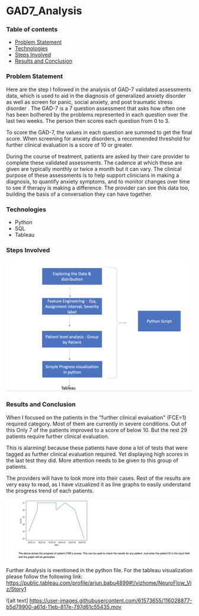 # GAD7_Analysis

### Table of contents
* [Problem Statement](#problem-statement)
* [Technologies](#technologies)
* [Steps Involved](#steps-involved)
* [Results and Conclusion](#results-and-conclusion)


### Problem Statement
Here are the step I followed in the analysis of GAD-7 validated assessments data, which is
used to aid in the diagnosis of generalized anxiety disorder as well as screen for panic, social
anxiety, and post traumatic stress disorder .
The GAD-7 is a 7 question assessment that asks how often one has been bothered by the
problems represented in each question over the last two weeks. The person then scores each
question from 0 to 3.

To score the GAD-7, the values in each question are summed to get the final score.
When screening for anxiety disorders, a recommended threshold for further clinical evaluation is
a score of 10 or greater.

During the course of treatment, patients are asked by their care provider to complete these
validated assessments. The cadence at which these are given are typically monthly or twice a
month but it can vary.
The clinical purpose of these assessments is to help support clinicians in making a diagnosis, to
quantify anxiety symptoms, and to monitor changes over time to see if therapy is making a
difference. The provider can see this data too, building the basis of a conversation they can
have together.


### Technologies
* Python 
* SQL
* Tableau


### Steps Involved 
![alt text](/images/steps.png)


### Results and Conclusion 

When I focused on the patients in the "further clinical evaluation" (FCE=1) required category.
Most of them are currently in severe conditions. Out of this Only 7 of the patients improved to a score of below 10.
But the rest 29 patients require further clinical evaluation.  

This is alarming! because these patients have done a lot of tests that were tagged as further clinical evaluation required. 
Yet displaying high scores in the last test they did. More attention needs to be given to this group of patients.

The providers will have to look more into their cases.
Rest of the results are very easy to read, as I have vizualized it as line graphs to easily understand the progress trend of each patients.

![alt text](/images/result.png)

Further Analysis is mentioned in the python file. For the tableau visualization please follow the following link:
https://public.tableau.com/profile/arjun.babu4899#!/vizhome/NeuroFlow_Viz/Story1

![alt text] https://user-images.githubusercontent.com/61573655/116028877-b5d79900-a61d-11eb-817e-797d61c55435.mov


